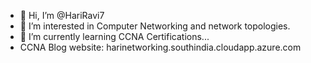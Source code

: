 - 👋 Hi, I’m @HariRavi7
- 👀 I’m interested in Computer Networking and network topologies.
- 🌱 I’m currently learning CCNA Certifications...
- CCNA Blog website: harinetworking.southindia.cloudapp.azure.com

<!---
HariRavi7/HariRavi7 is a ✨ special ✨ repository because its `README.md` (this file) appears on your GitHub profile.
You can click the Preview link to take a look at your changes.
--->
